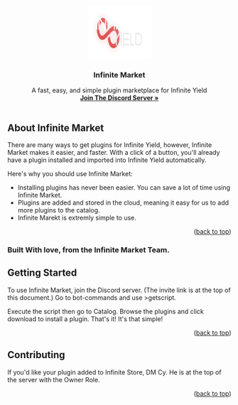 <div id="top"></div>



<!-- PROJECT LOGO -->
<br />
<div align="center">
  <a href="https://github.com/CyOfficial/InfiniteMarketClient/main/">
    <img src="images/logol.png" alt="Logo" width="140" height="120">
  </a>

  <h3 align="center">Infinite Market</h3>

  <p align="center">
    A fast, easy, and simple plugin marketplace for Infinite Yield
    <br />
    <a href="https://www.discord.gg/AnrgW2Pmq8"><strong>Join The Discord Server »</strong></a>
    <br />
    <br />
  </p>
</div>



<!-- ABOUT THE PROJECT -->
## About Infinite Market

There are many ways to get plugins for Infinite Yield, however, Infinite Market makes it easier, and faster. With a click of a button, you'll already have a plugin installed and imported into Infinite Yield automatically.

Here's why you should use Infinite Market:
* Installing plugins has never been easier. You can save a lot of time using Infinite Market.
* Plugins are added and stored in the cloud, meaning it easy for us to add more plugins to the catalog.
* Infinite Marekt is extremly simple to use.

<p align="right">(<a href="#top">back to top</a>)</p>



### Built With love, from the Infinite Market Team.



<!-- GETTING STARTED -->
## Getting Started

To use Infinite Market, join the Discord server. (The invite link is at the top of this document.) Go to bot-commands and use >getscript.

Execute the script then go to Catalog. Browse the plugins and click download to install a plugin. That's it! It's that simple!

<p align="right">(<a href="#top">back to top</a>)</p>



<!-- CONTRIBUTING -->
## Contributing

If you'd like your plugin added to Infinite Store, DM Cy. He is at the top of the server with the Owner Role.

<p align="right">(<a href="#top">back to top</a>)</p>
